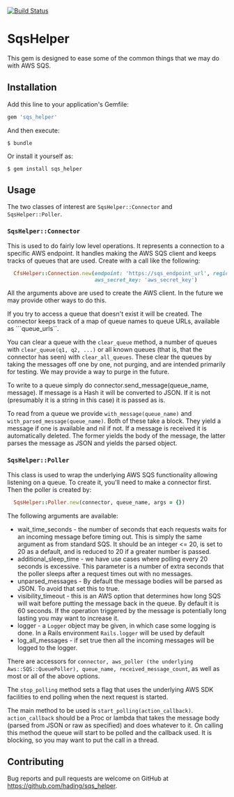 [![Build Status](https://travis-ci.org/medusa-project/sqs_helper.svg?branch=master)](https://travis-ci.org/medusa-project/sqs_helper)

# SqsHelper

This gem is designed to ease some of the common things that we may do with AWS SQS.

## Installation

Add this line to your application's Gemfile:

```ruby
gem 'sqs_helper'
```

And then execute:

    $ bundle

Or install it yourself as:

    $ gem install sqs_helper

## Usage

The two classes of interest are ```SqsHelper::Connector``` and ```SqsHelper::Poller```. 

### ```SqsHelper::Connector```

This is used to do fairly low level operations. It represents a connection to a specific AWS endpoint. It handles
making the AWS SQS client and keeps tracks of queues that are used. Create with a call like the following:

```ruby
  CfsHelper::Connection.new(endpoint: 'https://sqs_endpoint_url', region: 'aws-region', aws_key_id: 'aws_key_id',
                            aws_secret_key: 'aws_secret_key')
```

All the arguments above are used to create the AWS client. In the future we may provide other ways to do this.

If you try to access a queue that doesn't exist it will be created. The connector keeps track of a map of queue names 
to queue URLs, available as ```queue_urls``. 

You can clear a queue with the ```clear_queue``` method, a number of queues with ```clear_queue(q1, q2, ...)```
or all known queues (that is, that the connector has seen) with ```clear_all_queues```. These clear the queues by taking
the messages off one by one, not purging, and are intended primarily for testing. We may provide a way to purge
in the future.

To write to a queue simply do connector.send_message(queue_name, message). If message is a Hash it will be converted to
JSON. If it is not (presumably it is a string in this case) it is passed as is.

To read from a queue we provide ```with_message(queue_name)``` and ```with_parsed_message(queue_name)```. Both 
of these take a block. They yield a message if one is available and nil if not. If a message is received it is
automatically deleted. The former yields the body of the message, the latter parses the message as JSON and
yields the parsed object.

### ```SqsHelper::Poller```

This class is used to wrap the underlying AWS SQS functionality allowing listening on a queue. To create it, you'll
need to make a connector first. Then the poller is created by:

```ruby
  SqsHelper::Poller.new(connector, queue_name, args = {})
```

The following arguments are available:

* wait_time_seconds - the number of seconds that each requests waits for an incoming message before timing out. This
  is simply the same argument as from standard SQS. It should be an integer <= 20, is set to 20 as a default,
  and is reduced to 20 if a greater number is passed.
* additional_sleep_time - we have use cases where polling every 20 seconds is excessive. This parameter is 
  a number of extra seconds that the poller sleeps after a request times out with no messages. 
* unparsed_messages - By default the message bodies will be parsed as JSON. To avoid that set this to true. 
* visibility_timeout - this is an AWS option that determines how long SQS will wait before putting the message
  back in the queue. By default it is 60 seconds. If the operation triggered by the message is potentially long
  lasting you may want to increase it. 
* logger - a ```Logger``` object may be given, in which case some logging is done. In a Rails environment
  ```Rails.logger``` will be used by default
* log_all_messages - if set true then all the incoming messages will be logged to the logger.

There are accessors for ```connector, aws_poller (the underlying Aws::SQS::QueuePoller), queue_name, received_message_count```,
as well as most or all of the above options.

The ```stop_polling``` method sets a flag that uses the underlying AWS SDK facilities to end polling when
the next request is started.

The main method to be used is ```start_polling(action_callback)```. ```action_callback``` should be a Proc or lambda
that takes the message body (parsed from JSON or raw as specified) and does whatever to it. On calling this method
the queue will start to be polled and the callback used. It is blocking, so you may want to put the call in a thread.

## Contributing

Bug reports and pull requests are welcome on GitHub at https://github.com/hading/sqs_helper.

